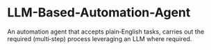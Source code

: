 # LLM-Based-Automation-Agent
An automation agent that accepts plain‑English tasks, carries out the required (multi‑step) process leveraging an LLM where required.
